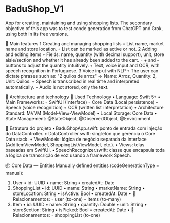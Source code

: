 # BaduShop_V1
App for creating, maintaining and using shopping lists.
The secondary objective of this app was to test conde generation from ChatGPT and Grok, using both in its free versions.

📱 Main features
1 Creating and managing shopping lists
◦ List name, market name and store location.
◦ List can be marked as active or not.
2 Adding and editing items
◦ Fields: name, quantity (with decimal support), unit, store aisle/section and whether it has already been added to the cart.
◦ + and - buttons to adjust the quantity intuitively.
◦ Text, voice input and OCR, with speech recognition in Portuguese.
3 Voice input with NLP
◦ The user can dictate phrases such as: "2 quilos de arroz" → Name: Arroz, Quantity: 2, Unit: Quilos.
◦ Speech is transcribed in real time and interpreted automatically.
◦ Audio is not stored, only the text.

🧱 Architecture and technology
🧰 Used Technology
	•	Language: Swift 5+
	•	Main Frameworks:
	◦	SwiftUI (Interface)
	◦	Core Data (Local persistence)
	◦	Speech (voice recognizion)
	◦	OCR (written list interpretation)
	•	Architecture Standard: MVVM (Model-View-ViewModel)
	•	Local Storage: Core Data
	•	State Management: @StateObject, @ObservedObject, @Environment

📁 Estrutura do projeto
	•	BaduShopApp.swift: ponto de entrada com injeção do DataController.
	•	DataController.swift: singleton que gerencia o Core Data stack.
	•	ViewModels: lógica de negócio separada da interface (AddItemViewModel, ShoppingListViewModel, etc.).
	•	Views: telas baseadas em SwiftUI.
	•	SpeechRecognizer.swift: classe que encapsula toda a lógica de transcrição de voz usando a framework Speech.

📦 Core Data — Entities
Manually defined entities (codeGenerationType = manual):
1. User
	•	id: UUID
	•	name: String
	•	createdAt: Date
2. ShoppingList
	•	id: UUID
	•	name: String
	•	marketName: String
	•	storeLocation: String
	•	isActive: Bool
	•	createdAt: Date
	•	🔁 Relacionamentos:
	◦	user (to-one)
	◦	items (to-many)
3. Item
	•	id: UUID
	•	name: String
	•	quantity: Double
	•	unit: String
	•	storeSection: String
	•	isPicked: Bool
	•	createdAt: Date
	•	🔁 Relacionamentos:
	◦	shoppingList (to-one)
